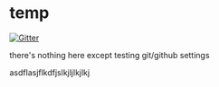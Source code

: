 # temp

[![Gitter](https://badges.gitter.im/Join%20Chat.svg)](https://gitter.im/kevinawoo/temp?utm_source=badge&utm_medium=badge&utm_campaign=pr-badge&utm_content=badge)

there's nothing here except testing git/github settings

asdflasjflkdfjslkjljlkjlkj
